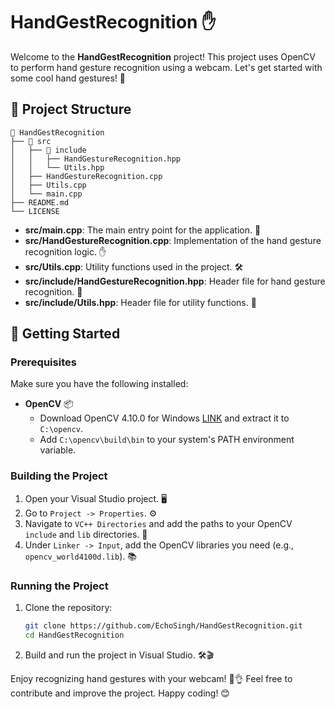 # HandGestRecognition ✋

Welcome to the **HandGestRecognition** project! This project uses OpenCV to perform hand gesture recognition using a webcam. Let's get started with some cool hand gestures! 🤘

## 📁 Project Structure
```plaintext
📂 HandGestRecognition
├── 📂 src
│   ├── 📂 include
│   │   ├── HandGestureRecognition.hpp
│   │   └── Utils.hpp
│   ├── HandGestureRecognition.cpp
│   ├── Utils.cpp
│   └── main.cpp
├── README.md
└── LICENSE
```
- **src/main.cpp**: The main entry point for the application. 🚀
- **src/HandGestureRecognition.cpp**: Implementation of the hand gesture recognition logic. ✋
- **src/Utils.cpp**: Utility functions used in the project. 🛠️
- **src/include/HandGestureRecognition.hpp**: Header file for hand gesture recognition. 📄
- **src/include/Utils.hpp**: Header file for utility functions. 📄

## 🚀 Getting Started

### Prerequisites

Make sure you have the following installed:

- **OpenCV** 📦
  - Download OpenCV 4.10.0 for Windows [LINK](https://opencv.org/releases/) and extract it to `C:\opencv`.
  - Add `C:\opencv\build\bin` to your system's PATH environment variable.

### Building the Project

1. Open your Visual Studio project. 🖥️
2. Go to `Project -> Properties`. ⚙️
3. Navigate to `VC++ Directories` and add the paths to your OpenCV `include` and `lib` directories. 📂
4. Under `Linker -> Input`, add the OpenCV libraries you need (e.g., `opencv_world4100d.lib`). 📚

### Running the Project

1. Clone the repository:
   ```bash
   git clone https://github.com/EchoSingh/HandGestRecognition.git
   cd HandGestRecognition
    ```
2. Build and run the project in Visual Studio. 🛠️🎬

Enjoy recognizing hand gestures with your webcam! 📸👌
Feel free to contribute and improve the project. Happy coding! 😊
